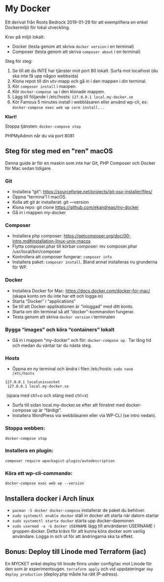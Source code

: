 # My Docker

Ett derivat från Roots Bedrock 2019-01-29 för att exemplifiera en enkel Dockermiljö för lokal utveckling.

Krav på miljö lokalt:
* Docker (testa genom att skriva `docker version` i en terminal)
* Composer (testa genom att skriva `composer about` i en terminal)

Steg för steg:
1. Se till att du INTE har tjänster mot port 80 lokalt. Surfa mot localhost (du ska inte få upp någon webbsida)
1. Klona repot till din utv-mapp och gå in i den mappen i din terminal.
1. Kör `composer install` i maopen.
1. Kör `docker-compose up` i den klonade mappen.
1. Lägg till följande i /etc/hosts: `127.0.0.1 local.my-docker.se`
1. Kör Famous 5 minutes install i webbläsaren eller använd wp-cli, ex: `docker-compose exec web wp core install...`

**Klart!**
 
Stoppa tjänsten:
`docker-compose stop`

PHPMyAdmin når du via port 8081

## Steg för steg med en "ren" macOS
Denna guide är för en maskin som inte har Git, PHP Composer och Docker för Mac sedan tidigare.

### Git
* Installera “git”: https://sourceforge.net/projects/git-osx-installer/files/
* Öppna “termina”l I macOS.
* Kolla att git är installerat: git —version
* Klona repo: git clone https://github.com/ekandreas/my-docker
* Gå in i mappen my-docker

### Composer
* Installera php composer: https://getcomposer.org/doc/00-intro.md#installation-linux-unix-macos
* Flytta composer.phar till körbar composer: mv composer.phar /usr/local/bin/composer
* Kontrollera att composer fungerar: `composer info`
* Installera paket: `composer install`. Bland annat installeras nu grunderna för WP.

### Docker
* Installera Docker for Mac: https://docs.docker.com/docker-for-mac/ (skapa konto om du inte har ett och logga in)
* Starta “Docker” i “applications”
* Se till att Docker-applikationen är “inloggad” med ditt konto.
* Starta om din terminal så att “docker”-kommandon fungerar.
* Testa genom att skriva `docker version` i terminalen

### Bygga “images” och köra “containers” lokalt
* Gå in i mappen “my-docker” och för: `docker-compose up`.  Tar lång tid och medan du väntar tar du nästa steg.

### Hosts
* Öppna en ny terminal och ändra i filen /etc/hosts: `sudo nano /etc/hosts `
```
127.0.0.1 localunixsocket
 127.0.0.1 local.my-docker.se
```
 (spara med ctrl+o och stäng med ctrl+x)
* Surfa till sidan local.my-docker.se efter att fönstret med docker-compose up är “färdigt”.
* Installera WordPress via webbläsaren eller via WP-CLI (se intro nedan).

### Stoppa webben:
`docker-compose stop`

### Installera en plugin:
`composer require wpackagist-plugin/autodescription`

### Köra ett wp-cli-commando:
`docker-compose exec web wp --version` 


## Installera docker i Arch linux
* `pacman -S docker docker-compose` installerar de paket du behöver. 
* `sudo systemctl enable docker` ställ in docker att starta när datorn startar
* `sudo systemctl starta docker` starta upp docker-daemonen
* `sudo usermod -a -G docker USERNAME` lägg till användaren USERNAME i gruppen docker. Detta krävs för att kunna köra docker som vanlig användare. Logga in och ut för att ändringarna ska ta effekt. 


## Bonus: Deploy till Linode med Terraform (iac)
En MYCKET enkel deploy till linode finns under config/iac mot Linode för den som är experimentsugen.
`terraform apply` och vid uppdateringar `dep deploy production` (deploy.php måste ha rätt IP-adress).
